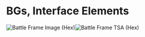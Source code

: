 # BGs, Interface Elements

![Battle Frame Image (Hex)](https://raw.githubusercontent.com/Klokinator/FE-Repo/main/BGs,%20Interface%20Elements/Battle%20Frames%20&%20Backgrounds/%7BSacred%20War%7D%20Battle%20Frames/Battle%20Frame%20Image%20(Hex) "Battle Frame Image (Hex)")![Battle Frame TSA (Hex)](https://raw.githubusercontent.com/Klokinator/FE-Repo/main/BGs,%20Interface%20Elements/Battle%20Frames%20&%20Backgrounds/%7BSacred%20War%7D%20Battle%20Frames/Battle%20Frame%20TSA%20(Hex) "Battle Frame TSA (Hex)")